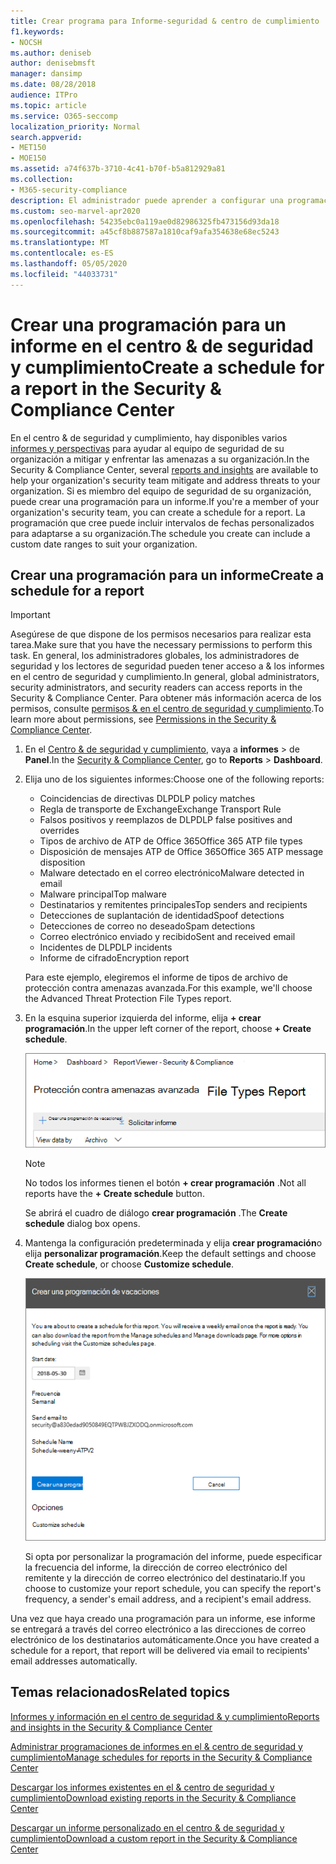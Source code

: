 ```yaml
---
title: Crear programa para Informe-seguridad & centro de cumplimiento
f1.keywords:
- NOCSH
ms.author: deniseb
author: denisebmsft
manager: dansimp
ms.date: 08/28/2018
audience: ITPro
ms.topic: article
ms.service: O365-seccomp
localization_priority: Normal
search.appverid:
- MET150
- MOE150
ms.assetid: a74f637b-3710-4c41-b70f-b5a812929a81
ms.collection:
- M365-security-compliance
description: El administrador puede aprender a configurar una programación para un informe en el centro de &amp; seguridad y cumplimiento en Office 365.
ms.custom: seo-marvel-apr2020
ms.openlocfilehash: 54235ebc0a119ae0d82986325fb473156d93da18
ms.sourcegitcommit: a45cf8b887587a1810caf9afa354638e68ec5243
ms.translationtype: MT
ms.contentlocale: es-ES
ms.lasthandoff: 05/05/2020
ms.locfileid: "44033731"
---
```

# <a name="create-a-schedule-for-a-report-in-the-security-amp-compliance-center"></a><span data-ttu-id="43664-103">Crear una programación para un informe en el centro &amp; de seguridad y cumplimiento</span><span class="sxs-lookup"><span data-stu-id="43664-103">Create a schedule for a report in the Security &amp; Compliance Center</span></span>

<span data-ttu-id="43664-104">En el centro &amp; de seguridad y cumplimiento, hay disponibles varios [informes y perspectivas](reports-and-insights-in-security-and-compliance.md) para ayudar al equipo de seguridad de su organización a mitigar y enfrentar las amenazas a su organización.</span><span class="sxs-lookup"><span data-stu-id="43664-104">In the Security &amp; Compliance Center, several [reports and insights](reports-and-insights-in-security-and-compliance.md) are available to help your organization's security team mitigate and address threats to your organization.</span></span> <span data-ttu-id="43664-105">Si es miembro del equipo de seguridad de su organización, puede crear una programación para un informe.</span><span class="sxs-lookup"><span data-stu-id="43664-105">If you're a member of your organization's security team, you can create a schedule for a report.</span></span> <span data-ttu-id="43664-106">La programación que cree puede incluir intervalos de fechas personalizados para adaptarse a su organización.</span><span class="sxs-lookup"><span data-stu-id="43664-106">The schedule you create can include a custom date ranges to suit your organization.</span></span> 
  
## <a name="create-a-schedule-for-a-report"></a><span data-ttu-id="43664-107">Crear una programación para un informe</span><span class="sxs-lookup"><span data-stu-id="43664-107">Create a schedule for a report</span></span>

> [!IMPORTANT]
> <span data-ttu-id="43664-108">Asegúrese de que dispone de los permisos necesarios para realizar esta tarea.</span><span class="sxs-lookup"><span data-stu-id="43664-108">Make sure that you have the necessary permissions to perform this task.</span></span> <span data-ttu-id="43664-109">En general, los administradores globales, los administradores de seguridad y los lectores de seguridad pueden tener acceso a &amp; los informes en el centro de seguridad y cumplimiento.</span><span class="sxs-lookup"><span data-stu-id="43664-109">In general, global administrators, security administrators, and security readers can access reports in the Security &amp; Compliance Center.</span></span> <span data-ttu-id="43664-110">Para obtener más información acerca de los permisos, consulte [permisos &amp; en el centro de seguridad y cumplimiento](permissions-in-the-security-and-compliance-center.md).</span><span class="sxs-lookup"><span data-stu-id="43664-110">To learn more about permissions, see [Permissions in the Security &amp; Compliance Center](permissions-in-the-security-and-compliance-center.md).</span></span>
  
1. <span data-ttu-id="43664-111">En el [Centro &amp; de seguridad y cumplimiento](https://protection.office.com), vaya a **informes** \> de **Panel**.</span><span class="sxs-lookup"><span data-stu-id="43664-111">In the [Security &amp; Compliance Center](https://protection.office.com), go to **Reports** \> **Dashboard**.</span></span>
    
2. <span data-ttu-id="43664-112">Elija uno de los siguientes informes:</span><span class="sxs-lookup"><span data-stu-id="43664-112">Choose one of the following reports:</span></span> 

    - <span data-ttu-id="43664-113">Coincidencias de directivas DLP</span><span class="sxs-lookup"><span data-stu-id="43664-113">DLP policy matches</span></span>
    - <span data-ttu-id="43664-114">Regla de transporte de Exchange</span><span class="sxs-lookup"><span data-stu-id="43664-114">Exchange Transport Rule</span></span>
    - <span data-ttu-id="43664-115">Falsos positivos y reemplazos de DLP</span><span class="sxs-lookup"><span data-stu-id="43664-115">DLP false positives and overrides</span></span>
    - <span data-ttu-id="43664-116">Tipos de archivo de ATP de Office 365</span><span class="sxs-lookup"><span data-stu-id="43664-116">Office 365 ATP file types</span></span>
    - <span data-ttu-id="43664-117">Disposición de mensajes ATP de Office 365</span><span class="sxs-lookup"><span data-stu-id="43664-117">Office 365 ATP message disposition</span></span>
    - <span data-ttu-id="43664-118">Malware detectado en el correo electrónico</span><span class="sxs-lookup"><span data-stu-id="43664-118">Malware detected in email</span></span>
    - <span data-ttu-id="43664-119">Malware principal</span><span class="sxs-lookup"><span data-stu-id="43664-119">Top malware</span></span>
    - <span data-ttu-id="43664-120">Destinatarios y remitentes principales</span><span class="sxs-lookup"><span data-stu-id="43664-120">Top senders and recipients</span></span>
    - <span data-ttu-id="43664-121">Detecciones de suplantación de identidad</span><span class="sxs-lookup"><span data-stu-id="43664-121">Spoof detections</span></span>
    - <span data-ttu-id="43664-122">Detecciones de correo no deseado</span><span class="sxs-lookup"><span data-stu-id="43664-122">Spam detections</span></span>
    - <span data-ttu-id="43664-123">Correo electrónico enviado y recibido</span><span class="sxs-lookup"><span data-stu-id="43664-123">Sent and received email</span></span>
    - <span data-ttu-id="43664-124">Incidentes de DLP</span><span class="sxs-lookup"><span data-stu-id="43664-124">DLP incidents</span></span>
    - <span data-ttu-id="43664-125">Informe de cifrado</span><span class="sxs-lookup"><span data-stu-id="43664-125">Encryption report</span></span>

    <span data-ttu-id="43664-126">Para este ejemplo, elegiremos el informe de tipos de archivo de protección contra amenazas avanzada.</span><span class="sxs-lookup"><span data-stu-id="43664-126">For this example, we'll choose the Advanced Threat Protection File Types report.</span></span>
    
3. <span data-ttu-id="43664-127">En la esquina superior izquierda del informe, elija **+ crear programación**.</span><span class="sxs-lookup"><span data-stu-id="43664-127">In the upper left corner of the report, choose **+ Create schedule**.</span></span> 
    
    ![Crear programación](../../media/atpfiletypes-createschedule.png)

    > [!NOTE]
    > <span data-ttu-id="43664-129">No todos los informes tienen el botón **+ crear programación** .</span><span class="sxs-lookup"><span data-stu-id="43664-129">Not all reports have the **+ Create schedule** button.</span></span>
  
    <span data-ttu-id="43664-130">Se abrirá el cuadro de diálogo **crear programación** .</span><span class="sxs-lookup"><span data-stu-id="43664-130">The **Create schedule** dialog box opens.</span></span> 
    
4. <span data-ttu-id="43664-131">Mantenga la configuración predeterminada y elija **crear programación**o elija **personalizar programación**.</span><span class="sxs-lookup"><span data-stu-id="43664-131">Keep the default settings and choose **Create schedule**, or choose **Customize schedule**.</span></span>
    
    ![Puede usar la configuración predeterminada o personalizar una programación de informes](../../media/04fac327-8f73-4711-8319-58c11880fd96.png)
  
    <span data-ttu-id="43664-133">Si opta por personalizar la programación del informe, puede especificar la frecuencia del informe, la dirección de correo electrónico del remitente y la dirección de correo electrónico del destinatario.</span><span class="sxs-lookup"><span data-stu-id="43664-133">If you choose to customize your report schedule, you can specify the report's frequency, a sender's email address, and a recipient's email address.</span></span> 
    
<span data-ttu-id="43664-134">Una vez que haya creado una programación para un informe, ese informe se entregará a través del correo electrónico a las direcciones de correo electrónico de los destinatarios automáticamente.</span><span class="sxs-lookup"><span data-stu-id="43664-134">Once you have created a schedule for a report, that report will be delivered via email to recipients' email addresses automatically.</span></span> 
  
## <a name="related-topics"></a><span data-ttu-id="43664-135">Temas relacionados</span><span class="sxs-lookup"><span data-stu-id="43664-135">Related topics</span></span>

[<span data-ttu-id="43664-136">Informes y información en el centro de seguridad &amp; y cumplimiento</span><span class="sxs-lookup"><span data-stu-id="43664-136">Reports and insights in the Security &amp; Compliance Center</span></span>](reports-and-insights-in-security-and-compliance.md)
  
[<span data-ttu-id="43664-137">Administrar programaciones de informes en el &amp; centro de seguridad y cumplimiento</span><span class="sxs-lookup"><span data-stu-id="43664-137">Manage schedules for reports in the Security &amp; Compliance Center</span></span>](manage-schedules-for-multiple-reports.md)
  
[<span data-ttu-id="43664-138">Descargar los informes existentes en el &amp; centro de seguridad y cumplimiento</span><span class="sxs-lookup"><span data-stu-id="43664-138">Download existing reports in the Security &amp; Compliance Center</span></span>](download-existing-reports.md)
  
[<span data-ttu-id="43664-139">Descargar un informe personalizado en el centro &amp; de seguridad y cumplimiento</span><span class="sxs-lookup"><span data-stu-id="43664-139">Download a custom report in the Security &amp; Compliance Center</span></span>](set-up-and-download-a-custom-report.md)
  

